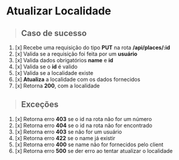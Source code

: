 # Atualizar Localidade

> ## Caso de sucesso

1. [x] Recebe uma requisição do tipo **PUT** na rota **/api/places/:id**
2. [x] Valida se a requisição foi feita por um **usuário**
3. [x] Valida dados obrigatórios **name** e **id**
4. [x] Valida se o **id** é valido
5. [x] Valida se a localidade existe
6. [x] **Atualiza** a localidade com os dados fornecidos
7. [x] Retorna **200**, com a localidade

> ## Exceções

1. [x] Retorna erro **403** se o id na rota não for um número
2. [x] Retorna erro **404** se o id na rota não for encontrado
3. [x] Retorna erro **403** se não for um usuário
4. [x] Retorna erro **422** se o name já existir
5. [x] Retorna erro **400** se name não for fornecidos pelo client
6. [x] Retorna erro **500** se der erro ao tentar atualizar o localidade
